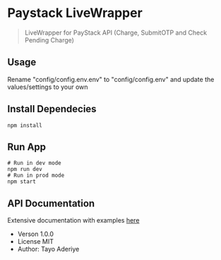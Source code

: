 # Paystack LiveWrapper

> LiveWrapper for PayStack API (Charge, SubmitOTP and Check Pending Charge)

## Usage

Rename "config/config.env.env" to "config/config.env" and update the values/settings to your own

## Install Dependecies
```
npm install
```

## Run App
```
# Run in dev mode
npm run dev
# Run in prod mode
npm start
```


## API Documentation

Extensive documentation with examples [here](https://documenter.getpostman.com/view/7988127/TWDXnbtz)


- Verson 1.0.0
- License MIT
- Author: Tayo Aderiye
